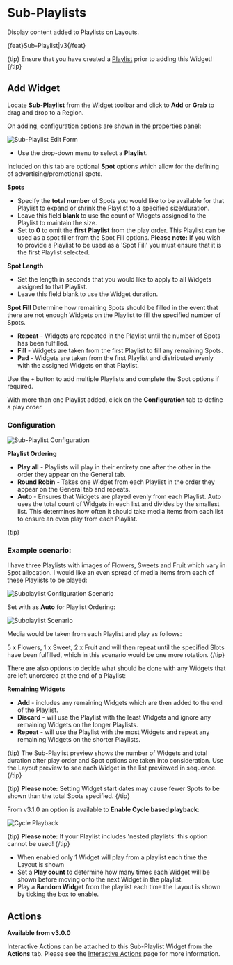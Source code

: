 <!--toc=widgets-->

# Sub-Playlists

Display content added to Playlists on Layouts.

{feat}Sub-Playlist|v3{/feat}

{tip}
Ensure that you have created a [Playlist](media_playlists.html) prior to adding this Widget!
{/tip}

## Add Widget

Locate **Sub-Playlist** from the [Widget](layouts_widgets.html) toolbar and click to **Add** or **Grab** to drag and drop to a Region. 

On adding, configuration options are shown in the properties panel:

![Sub-Playlist Edit Form](img/v3.1_media_subplaylist_edit_form.png)



- Use the drop-down menu to select a **Playlist**.

Included on this tab are optional **Spot** options which allow for the defining of advertising/promotional spots.

**Spots**

- Specify the **total number** of Spots you would like to be available for that Playlist to expand or shrink the Playlist to a specified size/duration.
- Leave this field **blank** to use the count of Widgets assigned to the Playlist to maintain the size.
- Set to **0** to omit the **first Playlist** from the play order. This Playlist can be used as a spot filler from the Spot Fill options. **Please note:** If you wish to provide a Playlist to be used as a 'Spot Fill' you must ensure that it is the first Playlist selected.

**Spot Length**

- Set the length in seconds that you would like to apply to all Widgets assigned to that Playlist. 
- Leave this field blank to use the Widget duration.

**Spot Fill** 
Determine how remaining Spots should be filled in the event that there are not enough Widgets on the Playlist to fill the specified number of Spots.

- **Repeat** - Widgets are repeated in the Playlist until the number of Spots has been fulfilled.
- **Fill** - Widgets are taken from the first Playlist to fill any remaining Spots.
- **Pad** - Widgets are taken from the first Playlist and distributed evenly with the assigned Widgets on that Playlist.

 Use the `+` button to add multiple Playlists and complete the Spot options if required.

With more than one Playlist added, click on the **Configuration** tab to define a play order.

### Configuration

![Sub-Playlist Configuration](img\v3.1_media_subplaylist_configuration.png)

**Playlist Ordering**

- **Play all** - Playlists will play in their entirety one after the other in the order they appear on the General tab.
- **Round Robin** - Takes one Widget from each Playlist in the order they appear on the General tab and repeats.
- **Auto** - Ensures that Widgets are played evenly from each Playlist. Auto uses the total count of Widgets in each list and divides by the smallest list. This determines how often it should take media items from each list to ensure an even play from each Playlist.

{tip}

### Example scenario:

I have three Playlists with images of Flowers, Sweets and Fruit which vary in Spot allocation.  I would like an even spread of media items from each of these Playlists to be played:

![Subplaylist Configuration Scenario](img\v3.1_media_subplaylist_configuration_scenario.png)

Set with as **Auto** for Playlist Ordering:

![Subplaylist Scenario](img\v3.1_media_subplaylist_scenario.png)

Media would be taken from each Playlist and play as follows:

5 x Flowers, 1 x Sweet, 2 x Fruit and will then repeat until the specified Slots have been fulfilled, which in this scenario would be one more rotation.
{/tip}

There are also options to decide what should be done with any Widgets that are left unordered at the end of a Playlist:

**Remaining Widgets**

- **Add** - includes any remaining Widgets which are then added to the end of the Playlist.
- **Discard** - will use the Playlist with the least Widgets and ignore any remaining Widgets on the longer Playlists. 
- **Repeat** - will use the Playlist with the most Widgets and repeat any remaining Widgets on the shorter Playlists.

{tip}
The Sub-Playlist preview shows the number of Widgets and total duration after play order and Spot options are taken into consideration. Use the Layout preview to see each Widget in the list previewed in sequence.
{/tip}

{tip}
**Please note:**  Setting Widget start dates may cause fewer Spots to be shown than the total Spots specified.
{/tip}

From v3.1.0 an option is available to **Enable Cycle based playback**:

![Cycle Playback](img/v3.1_media_subplaylist_cycle_playback.png)



{tip}
**Please note:** If your Playlist includes 'nested playlists' this option cannot be used!
{/tip}

- When enabled only 1 Widget will play from a playlist each time the Layout is shown
- Set a **Play count** to determine how many times each Widget will be shown before moving onto the next Widget in the playlist.
- Play a **Random Widget** from the playlist each time the Layout is shown by ticking the box to enable.

## Actions 

**Available from v3.0.0**

Interactive Actions can be attached to this Sub-Playlist Widget from the **Actions** tab. Please see the [Interactive Actions](layouts_interactive_actions.html) page for more information.